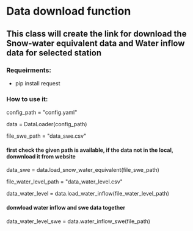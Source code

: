 # Data download function
## This class will create the link for download the Snow-water equivalent data and Water inflow data for selected station
### Requeirments:
- pip install request
### How to use it:
config_path = "config.yaml"

data = DataLoader(config_path)

file_swe_path = "data_swe.csv"
#### first check the given path is available, if the data not in the local, donwnload it from website
data_swe = data.load_snow_water_equivalent(file_swe_path) 

file_water_level_path = "data_water_level.csv"

data_water_level = data.load_water_inflow(file_water_level_path)
#### donwload water inflow and swe data together
data_water_level_swe = data.water_inflow_swe(file_path)


